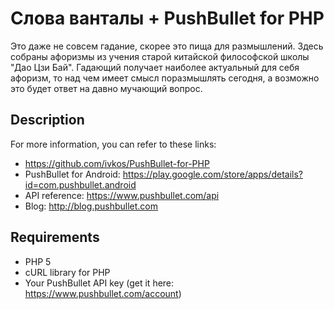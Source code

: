 Слова ванталы + PushBullet for PHP
==================================

Это даже не совсем гадание, скорее это пища для размышлений. 
Здесь собраны афоризмы из учения старой китайской философской школы "Дао Цзи Бай". 
Гадающий получает наиболее актуальный для себя афоризм, то над чем имеет смысл поразмышлять сегодня, а возможно это будет ответ на давно мучающий вопрос.

## Description
For more information, you can refer to these links:
* https://github.com/ivkos/PushBullet-for-PHP
* PushBullet for Android: https://play.google.com/store/apps/details?id=com.pushbullet.android
* API reference: https://www.pushbullet.com/api
* Blog: http://blog.pushbullet.com

## Requirements
* PHP 5
* cURL library for PHP
* Your PushBullet API key (get it here: https://www.pushbullet.com/account)
